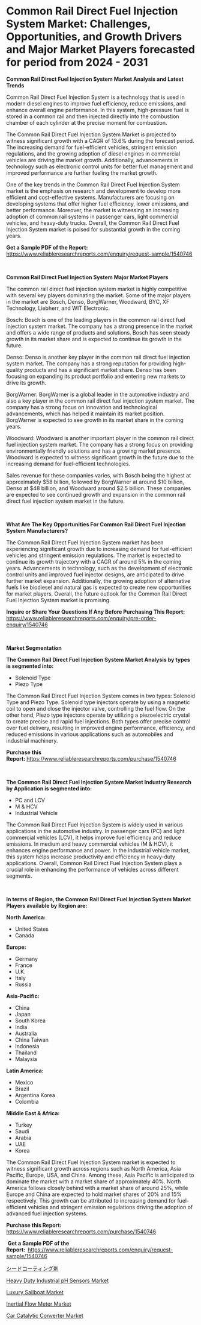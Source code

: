 <p><h1>Common Rail Direct Fuel Injection System Market: Challenges, Opportunities, and Growth Drivers and Major Market Players forecasted for period from 2024 - 2031</h1></p><p><strong>Common Rail Direct Fuel Injection System Market Analysis and Latest Trends</strong></p>
<p><p>Common Rail Direct Fuel Injection System is a technology that is used in modern diesel engines to improve fuel efficiency, reduce emissions, and enhance overall engine performance. In this system, high-pressure fuel is stored in a common rail and then injected directly into the combustion chamber of each cylinder at the precise moment for combustion.</p><p>The Common Rail Direct Fuel Injection System Market is projected to witness significant growth with a CAGR of 13.6% during the forecast period. The increasing demand for fuel-efficient vehicles, stringent emission regulations, and the growing adoption of diesel engines in commercial vehicles are driving the market growth. Additionally, advancements in technology such as electronic control units for better fuel management and improved performance are further fueling the market growth.</p><p>One of the key trends in the Common Rail Direct Fuel Injection System market is the emphasis on research and development to develop more efficient and cost-effective systems. Manufacturers are focusing on developing systems that offer higher fuel efficiency, lower emissions, and better performance. Moreover, the market is witnessing an increasing adoption of common rail systems in passenger cars, light commercial vehicles, and heavy-duty trucks. Overall, the Common Rail Direct Fuel Injection System market is poised for substantial growth in the coming years.</p></p>
<p><strong>Get a Sample PDF of the Report:&nbsp;</strong> <a href="https://www.reliableresearchreports.com/enquiry/request-sample/1540746">https://www.reliableresearchreports.com/enquiry/request-sample/1540746</a></p>
<p>&nbsp;</p>
<p><strong>Common Rail Direct Fuel Injection System Major Market Players</strong></p>
<p><p>The common rail direct fuel injection system market is highly competitive with several key players dominating the market. Some of the major players in the market are Bosch, Denso, BorgWarner, Woodward, BYC, XF Technology, Liebherr, and WIT Electronic.</p><p>Bosch: Bosch is one of the leading players in the common rail direct fuel injection system market. The company has a strong presence in the market and offers a wide range of products and solutions. Bosch has seen steady growth in its market share and is expected to continue its growth in the future.</p><p>Denso: Denso is another key player in the common rail direct fuel injection system market. The company has a strong reputation for providing high-quality products and has a significant market share. Denso has been focusing on expanding its product portfolio and entering new markets to drive its growth.</p><p>BorgWarner: BorgWarner is a global leader in the automotive industry and also a key player in the common rail direct fuel injection system market. The company has a strong focus on innovation and technological advancements, which has helped it maintain its market position. BorgWarner is expected to see growth in its market share in the coming years.</p><p>Woodward: Woodward is another important player in the common rail direct fuel injection system market. The company has a strong focus on providing environmentally friendly solutions and has a growing market presence. Woodward is expected to witness significant growth in the future due to the increasing demand for fuel-efficient technologies.</p><p>Sales revenue for these companies varies, with Bosch being the highest at approximately $58 billion, followed by BorgWarner at around $10 billion, Denso at $48 billion, and Woodward around $2.5 billion. These companies are expected to see continued growth and expansion in the common rail direct fuel injection system market in the future.</p></p>
<p>&nbsp;</p>
<p><strong>What Are The Key Opportunities For Common Rail Direct Fuel Injection System Manufacturers?</strong></p>
<p><p>The Common Rail Direct Fuel Injection System market has been experiencing significant growth due to increasing demand for fuel-efficient vehicles and stringent emission regulations. The market is expected to continue its growth trajectory with a CAGR of around 5% in the coming years. Advancements in technology, such as the development of electronic control units and improved fuel injector designs, are anticipated to drive further market expansion. Additionally, the growing adoption of alternative fuels like biodiesel and natural gas is expected to create new opportunities for market players. Overall, the future outlook for the Common Rail Direct Fuel Injection System market is promising.</p></p>
<p><strong>Inquire or Share Your Questions If Any Before Purchasing This Report:</strong> <a href="https://www.reliableresearchreports.com/enquiry/pre-order-enquiry/1540746">https://www.reliableresearchreports.com/enquiry/pre-order-enquiry/1540746</a></p>
<p>&nbsp;</p>
<p><strong>Market Segmentation</strong></p>
<p><strong>The Common Rail Direct Fuel Injection System Market Analysis by types is segmented into:</strong></p>
<p><ul><li>Solenoid Type</li><li>Piezo Type</li></ul></p>
<p><p>The Common Rail Direct Fuel Injection System comes in two types: Solenoid Type and Piezo Type. Solenoid type injectors operate by using a magnetic coil to open and close the injector valve, controlling the fuel flow. On the other hand, Piezo type injectors operate by utilizing a piezoelectric crystal to create precise and rapid fuel injections. Both types offer precise control over fuel delivery, resulting in improved engine performance, efficiency, and reduced emissions in various applications such as automobiles and industrial machinery.</p></p>
<p><strong>Purchase this Report:&nbsp;</strong><a href="https://www.reliableresearchreports.com/purchase/1540746">https://www.reliableresearchreports.com/purchase/1540746</a></p>
<p>&nbsp;</p>
<p><strong>The Common Rail Direct Fuel Injection System Market Industry Research by Application is segmented into:</strong></p>
<p><ul><li>PC and LCV</li><li>M & HCV</li><li>Industrial Vehicle</li></ul></p>
<p><p>The Common Rail Direct Fuel Injection System is widely used in various applications in the automotive industry. In passenger cars (PC) and light commercial vehicles (LCV), it helps improve fuel efficiency and reduce emissions. In medium and heavy commercial vehicles (M & HCV), it enhances engine performance and power. In the industrial vehicle market, this system helps increase productivity and efficiency in heavy-duty applications. Overall, Common Rail Direct Fuel Injection System plays a crucial role in enhancing the performance of vehicles across different segments.</p></p>
<p>&nbsp;</p>
<p><strong>In terms of Region, the Common Rail Direct Fuel Injection System Market Players available by Region are:</strong></p>
<p>
    <p> <strong> North America: </strong>
        <ul>
            <li>United States</li>
            <li>Canada</li>
        </ul>
        </p> 
    <p> <strong> Europe: </strong>
        <ul>
            <li>Germany</li>
            <li>France</li>
            <li>U.K.</li>
            <li>Italy</li>
            <li>Russia</li>
        </ul>
        </p> 
    <p> <strong> Asia-Pacific: </strong>
        <ul>
            <li>China</li>
            <li>Japan</li>
            <li>South Korea</li>
            <li>India</li>
            <li>Australia</li>
            <li>China Taiwan</li>
            <li>Indonesia</li>
            <li>Thailand</li>
            <li>Malaysia</li>
        </ul>
        </p> 
    <p> <strong> Latin America: </strong>
        <ul>
            <li>Mexico</li>
            <li>Brazil</li>
            <li>Argentina Korea</li>
            <li>Colombia</li>
        </ul>
        </p> 
    <p> <strong> Middle East & Africa: </strong>
        <ul>
            <li>Turkey</li>
            <li>Saudi</li>
            <li>Arabia</li>
            <li>UAE</li>
            <li>Korea</li>
        </ul>
    </p>
    </p>
<p><p>The Common Rail Direct Fuel Injection System market is expected to witness significant growth across regions such as North America, Asia Pacific, Europe, USA, and China. Among these, Asia Pacific is anticipated to dominate the market with a market share of approximately 40%. North America follows closely behind with a market share of around 25%, while Europe and China are expected to hold market shares of 20% and 15% respectively. This growth can be attributed to increasing demand for fuel-efficient vehicles and stringent emission regulations driving the adoption of advanced fuel injection systems.</p></p>
<p><strong>Purchase this Report: </strong><a href="https://www.reliableresearchreports.com/purchase/1540746">https://www.reliableresearchreports.com/purchase/1540746</a></p>
<p>&nbsp;<strong>Get a Sample PDF of the Report:&nbsp;&nbsp;</strong><a href="https://www.reliableresearchreports.com/enquiry/request-sample/1540746">https://www.reliableresearchreports.com/enquiry/request-sample/1540746</a></p>
<p><strong></strong></p>
<p><p><a href="https://github.com/jkjreqjscoxx7/Market-Research-Report-List-1/blob/main/7846648188410.md">シードコーティング剤</a></p><p><a href="https://issuu.com/reportprime-2/docs/heavy-duty-industrial-ph-sensors-market-size-2030.">Heavy Duty Industrial pH Sensors Market</a></p><p><a href="https://github.com/jerrycopelandthomaswsqd8q/Market-Research-Report-List-1/blob/main/luxury-sailboat-market.md">Luxury Sailboat Market</a></p><p><a href="https://issuu.com/reportprime-2/docs/inertial-flow-meter-market-size-2030.pptx">Inertial Flow Meter Market</a></p><p><a href="https://github.com/brenzgnarento/Market-Research-Report-List-1/blob/main/car-catalytic-converter-market.md">Car Catalytic Converter Market</a></p></p>
